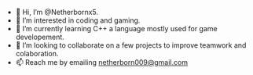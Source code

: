 - 👋 Hi, I’m @Netherbornx5.
- 👀 I’m interested in coding and gaming.
- 🌱 I’m currently learning C++ a language mostly used for game developement.
- 💞️ I’m looking to collaborate on a few projects to improve teamwork and colaboration.
- 📫 Reach me by emailing netherborn009@gmail.com 
